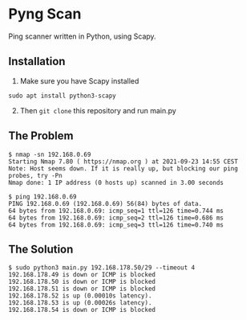 # **Pyng Scan**
Ping scanner written in Python, using Scapy.

## **Installation**

1. Make sure you have Scapy installed
```
sudo apt install python3-scapy
```

2. Then `git clone` this repository and run main.py
## **The Problem**
```
$ nmap -sn 192.168.0.69
Starting Nmap 7.80 ( https://nmap.org ) at 2021-09-23 14:55 CEST
Note: Host seems down. If it is really up, but blocking our ping probes, try -Pn
Nmap done: 1 IP address (0 hosts up) scanned in 3.00 seconds

$ ping 192.168.0.69
PING 192.168.0.69 (192.168.0.69) 56(84) bytes of data.
64 bytes from 192.168.0.69: icmp_seq=1 ttl=126 time=0.744 ms
64 bytes from 192.168.0.69: icmp_seq=2 ttl=126 time=0.686 ms
64 bytes from 192.168.0.69: icmp_seq=3 ttl=126 time=0.740 ms
```

## **The Solution**
```
$ sudo python3 main.py 192.168.178.50/29 --timeout 4
192.168.178.49 is down or ICMP is blocked
192.168.178.50 is down or ICMP is blocked
192.168.178.51 is down or ICMP is blocked
192.168.178.52 is up (0.00010s latency).
192.168.178.53 is up (0.00026s latency).
192.168.178.54 is down or ICMP is blocked
```